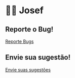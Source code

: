 # 🧙‍♂️ Josef

## Reporte o Bug!

[Reporte Bugs](https://github.com/sayMaon009/Josef/issues/1/)

## Envie  sua sugestão!

[Envie suas sugestões](https://github.com/d/d/issues/new/choose)
